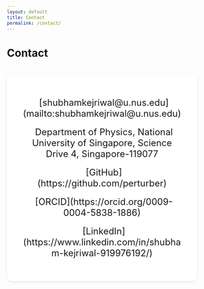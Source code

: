 ```yaml
---
layout: default
title: Contact
permalink: /contact/
---
```


# Contact

<div class="bubble contact-bubble" markdown="1">

<p class="contact-item">
  <i class="fas fa-envelope"></i>  
  [shubhamkejriwal@u.nus.edu](mailto:shubhamkejriwal@u.nus.edu)
</p>

<p class="contact-item">
  <i class="fas fa-university"></i>  
  Department of Physics, National University of Singapore,  
  Science Drive 4, Singapore-119077
</p>

<p class="contact-item">
  <i class="fab fa-github"></i>  
  [GitHub](https://github.com/perturber)
</p>

<p class="contact-item">
  <i class="fab fa-orcid"></i>  
  [ORCID](https://orcid.org/0009-0004-5838-1886)
</p>

<p class="contact-item">
  <i class="fab fa-linkedin"></i>  
  [LinkedIn](https://www.linkedin.com/in/shubham-kejriwal-919976192/)
</p>

</div>

<style>
.bubble {
  background: #fff;
  border-radius: 12px;
  padding: 40px;
  margin: 40px auto;
  box-shadow: 0 2px 6px rgba(0,0,0,0.1);
  max-width: 700px;
}

.contact-bubble {
  text-align: center;
  font-size: 1.25rem; /* increase base font size */
}

.contact-item {
  margin: 20px 0;
  font-size: 1.5rem; /* bigger text inside */
}

.contact-item i {
  font-size: 2rem; /* larger icons */
  margin-right: 10px;
  color: #444;
}
</style>

